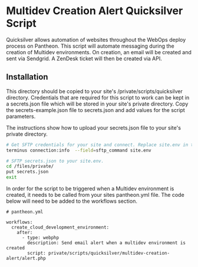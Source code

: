 # Multidev Creation Alert Quicksilver Script

Quicksilver allows automation of websites throughout the WebOps deploy process on Pantheon. This script will automate messaging during the creation of Multidev environments. On creation, an email will be created and sent via Sendgrid. A ZenDesk ticket will then be created via API. 

## Installation

This directory should be copied to your site's /private/scripts/quicksilver directory. Credentials that are required for this script to work can be kept in a secrets.json file which will be stored in your site's private directory. Copy the secrets-example.json file to secrets.json and add values for the script parameters.

The instructions show how to upload your secrets.json file to your site's private directory.
```bash
# Get SFTP credentials for your site and connect. Replace site.env in the command below with your site's information and then run the command result on output.
terminus connection:info  --field=sftp_command site.env

# SFTP secrets.json to your site.env.
cd /files/private/
put secrets.json
exit
```
In order for the script to be triggered when a Multidev environment is created, it needs to be called from your sites pantheon.yml file. The code below will need to be added to the workflows section.
```
# pantheon.yml

workflows:
  create_cloud_development_environment:
    after:
      - type: webphp
        description: Send email alert when a multidev environment is created
        script: private/scripts/quicksilver/multidev-creation-alert/alert.php
```
